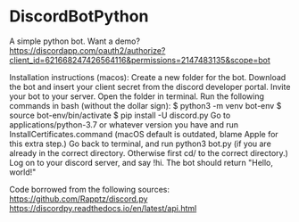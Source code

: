 # DiscordBotPython
A simple python bot.
Want a demo? https://discordapp.com/oauth2/authorize?client_id=621668247426564116&permissions=2147483135&scope=bot

Installation instructions (macos):
Create a new folder for the bot.
Download the bot and insert your client secret from the discord developer portal.
Invite your bot to your server.
Open the folder in terminal.
Run the following commands in bash (without the dollar sign):
$ python3 -m venv bot-env
$ source bot-env/bin/activate
$ pip install -U discord.py
Go to applications/python-3.7 or whatever version you have and run InstallCertificates.command (macOS default is outdated, blame Apple for this extra step.)
Go back to terminal, and run python3 bot.py (if you are already in the correct directory. Otherwise first cd/ to the correct directory.)
Log on to your discord server, and say !hi. The bot should return "Hello, world!"


Code borrowed from the following sources:
https://github.com/Rapptz/discord.py
https://discordpy.readthedocs.io/en/latest/api.html
